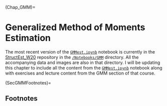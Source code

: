 (Chap_GMM)=
# Generalized Method of Moments Estimation

The most recent version of the [`GMMest.ipynb`](https://github.com/rickecon/StructEst_W20/blob/master/Notebooks/GMM/GMMest.ipynb) notebook is currently in the [StructEst_W20](https://github.com/rickecon/StructEst_W20) repository in the [`/Notebooks/GMM`](https://github.com/rickecon/StructEst_W20/tree/master/Notebooks/GMM) directory. All the accompanying data and images are also in that directory. I will be updating this chapter to include all the content from the [`GMMest.ipynb`](https://github.com/rickecon/StructEst_W20/blob/master/Notebooks/GMM/GMMest.ipynb) notebook along with exercises and lecture content from the GMM section of that course.


(SecGMMFootnotes)=
## Footnotes

<!-- [^citation_note]: See {cite}`AuerbachEtAl:1981,AuerbachEtAl:1983`, {cite}`AuerbachKotlikoff:1983a,AuerbachKotlikoff:1983b,AuerbachKotlikoff:1983c`, and {cite}`AuerbachKotlikoff:1985`. -->
